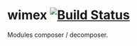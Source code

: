 
# wimex [![Build Status](https://travis-ci.org/Wandalen/wimex.svg?branch=master)](https://travis-ci.org/Wandalen/wimex)

Modules composer / decomposer.


